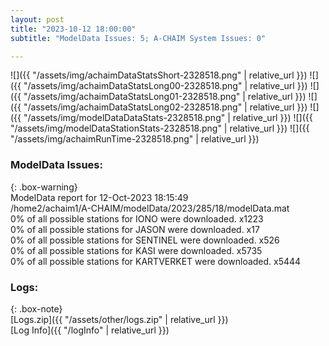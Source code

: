 ```yaml
---
layout: post
title: "2023-10-12 18:00:00"
subtitle: "ModelData Issues: 5; A-CHAIM System Issues: 0"

---
```


![]({{ "/assets/img/achaimDataStatsShort-2328518.png" | relative_url }})
![]({{ "/assets/img/achaimDataStatsLong00-2328518.png" | relative_url }})
![]({{ "/assets/img/achaimDataStatsLong01-2328518.png" | relative_url }})
![]({{ "/assets/img/achaimDataStatsLong02-2328518.png" | relative_url }})
![]({{ "/assets/img/modelDataDataStats-2328518.png" | relative_url }})
![]({{ "/assets/img/modelDataStationStats-2328518.png" | relative_url }})
![]({{ "/assets/img/achaimRunTime-2328518.png" | relative_url }})


### ModelData Issues:  
  
{: .box-warning}  
 ModelData report for 12-Oct-2023 18:15:49   
 /home2/achaim1/A-CHAIM/modelData/2023/285/18/modelData.mat   
 0% of all possible stations for IONO were downloaded. x1223   
 0% of all possible stations for JASON were downloaded. x17   
 0% of all possible stations for SENTINEL were downloaded. x526   
 0% of all possible stations for KASI were downloaded. x5735   
 0% of all possible stations for KARTVERKET were downloaded. x5444   
  


### Logs:  
  
{: .box-note}  
[Logs.zip]({{ "/assets/other/logs.zip" | relative_url }})  
[Log Info]({{ "/logInfo" | relative_url }})  
